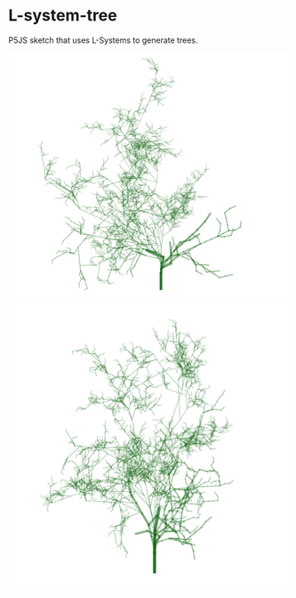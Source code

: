 # L-system-tree
P5JS sketch that uses L-Systems to generate trees.

![alt text](https://github.com/dalvagon/L-system-tree/blob/main/assets/ss1.png?raw=true)
![alt text](https://github.com/dalvagon/L-system-tree/blob/main/assets/ss2.png?raw=true)
